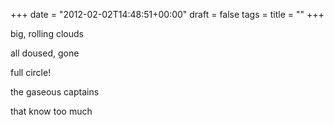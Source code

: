 +++
date = "2012-02-02T14:48:51+00:00"
draft = false
tags = 
title = ""
+++
<p>big, rolling clouds</p>&#13;
<p>all doused, gone</p>&#13;
<p>full circle!</p>&#13;
<p>the gaseous captains</p>&#13;
<p>that know too much</p> 